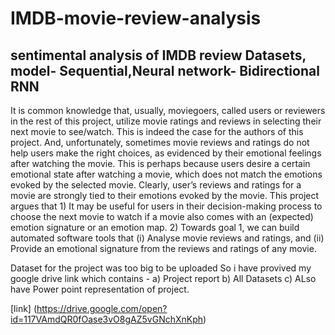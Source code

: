 # IMDB-movie-review-analysis
## sentimental analysis of IMDB review Datasets, model- Sequential,Neural network- Bidirectional RNN

It is common knowledge that, usually, moviegoers, called users or reviewers in the rest of this project, utilize movie ratings and reviews in selecting their next movie to see/watch. This is indeed the case for the authors of this project. And, unfortunately, sometimes movie reviews and ratings do not help users make the right choices, as evidenced by their emotional feelings after watching the movie. This is perhaps because users desire a certain emotional state after watching a movie, which does not match the emotions evoked by the selected movie. Clearly, user’s reviews and ratings for a movie are strongly tied to their emotions evoked by the movie. This project argues that 1) It may be useful for users in their decision-making process to choose the next movie to watch if a movie also comes with an (expected) emotion signature or an emotion map. 2) Towards goal 1, we can build automated software tools that (i) Analyse movie reviews and ratings, and (ii) Provide an emotional signature from the reviews and ratings of any movie.

Dataset for the project was too big to be uploaded So i have  provived my google drive link which contains -
a) Project report 
b) All Datasets
c) ALso have Power point representation of project.
 
[link] (https://drive.google.com/open?id=117VAmdQR0fOase3vO8gAZ5vGNchXnKph)
